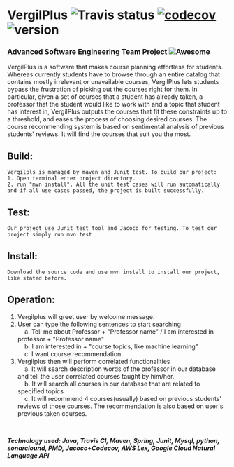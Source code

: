 # VergilPlus ![Travis status](https://travis-ci.org/pow25/vergilplus.svg?branch=master) [![codecov](https://codecov.io/gh/pow25/vergilplus/branch/master/graph/badge.svg)](https://codecov.io/gh/pow25/vergilplus) ![version](https://img.shields.io/badge/version-2.0.0-blue.svg?maxAge=2592000)

### Advanced Software Engineering Team Project ![Awesome](https://cdn.rawgit.com/sindresorhus/awesome/d7305f38d29fed78fa85652e3a63e154dd8e8829/media/badge.svg)

VergilPlus is a software that makes course planning effortless for students. Whereas currently students have to browse through an entire catalog that contains mostly irrelevant or unavailable courses, VergilPlus lets students bypass the frustration of picking out the courses right for them. In particular, given a set of courses that a student has already taken, a professor that the student would like to work with and a topic that student has interest in, VergilPlus outputs the courses that fit these constraints up to a threshold, and eases the process of choosing desired courses. The course recommending system is based on sentimental analysis of previous students' reviews. It will find the courses that suit you the most. 

## Build: <br />
```
Vergilpls is managed by maven and Junit test. To build our project:
1. Open terminal enter project directory.
2. run "mvn install". All the unit test cases will run automatically and if all use cases passed, the project is built successfully.
```

## Test: <br />
```
Our project use Junit test tool and Jacoco for testing. To test our project simply run mvn test
```

## Install: <br />
```
Download the source code and use mvn install to install our project, like stated before.
```


## Operation:<br />
1. Vergilplus will greet user by welcome message.<br />
2. User can type the following sentences to start searching<br />
    &nbsp;&nbsp;&nbsp;&nbsp;a. Tell me about Professor + "Professor name" / I am interested in professor + "Professor name"<br />
    &nbsp;&nbsp;&nbsp;&nbsp;b. I am interested in + "course topics, like machine learning"<br />
    &nbsp;&nbsp;&nbsp;&nbsp;c. I want course recommendation<br />
3. Vergilplus then will perform correlated functionalities<br />
    &nbsp;&nbsp;&nbsp;&nbsp;a. It will search description words of the professor in our database and tell the user correlated courses taught by him/her.<br />
    &nbsp;&nbsp;&nbsp;&nbsp;b. It will search all courses in our database that are related to specified topics<br />
    &nbsp;&nbsp;&nbsp;&nbsp;c. It will recommend 4 courses(usually) based on previous students' reviews of those courses. The recommendation is also based on user's previous taken courses.<br />  
<br />

***Technology used: Java, Travis CI, Maven, Spring, Junit, Mysql, python, sonarclound, PMD, Jacoco+Codecov, AWS Lex, Google Cloud Natural Language API***
